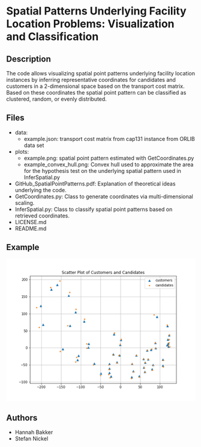 # Spatial Patterns Underlying Facility Location Problems: Visualization and Classification

## Description
The code allows visualizing spatial point patterns underlying facility location instances by inferring representative coordinates for candidates and customers in a 2-dimensional space based on the transport cost matrix. Based on these coordinates the spatial point pattern can be classified as clustered, random, or evenly distributed.

## Files
- data:
  - example.json: transport cost matrix from cap131 instance from ORLIB data set
- plots:
  - example.png: spatial point pattern estimated with GetCoordinates.py
  - example_convex_hull.png: Convex hull used to approximate the area for the hypothesis test on the underlying spatial pattern used in InferSpatial.py
- GitHub_SpatialPointPatterns.pdf: Explanation of theoretical ideas underlying the code.
- GetCoordinates.py: Class to generate coordinates via multi-dimensional scaling. 
- InferSpatial.py: Class to classify spatial point patterns based on retrieved coordinates.
- LICENSE.md 
- README.md

## Example 
![Spatial point pattern - cap131 ORLIB instances](plots/example.png)

## Authors
- Hannah Bakker
- Stefan Nickel
